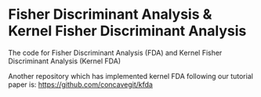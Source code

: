 # Fisher Discriminant Analysis & Kernel Fisher Discriminant Analysis

The code for Fisher Discriminant Analysis (FDA) and Kernel Fisher Discriminant Analysis (Kernel FDA)

Another repository which has implemented kernel FDA following our tutorial paper is: https://github.com/concavegit/kfda
